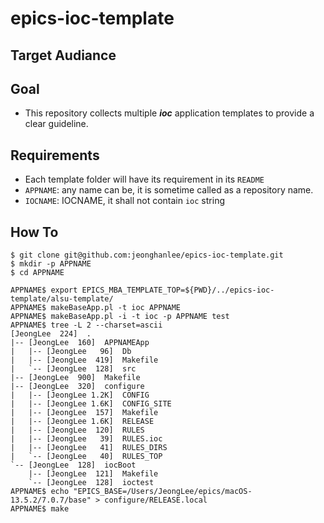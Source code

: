 # epics-ioc-template


## Target Audiance

## Goal

* This repository collects multiple ***ioc*** application templates to provide a clear guideline.

## Requirements


* Each template folder will have its requirement in its `README`
* `APPNAME`: any name can be, it is sometime called as a repository name.
* `IOCNAME`: IOCNAME, it shall not contain `ioc` string

## How To

```
$ git clone git@github.com:jeonghanlee/epics-ioc-template.git
$ mkdir -p APPNAME
$ cd APPNAME

APPNAME$ export EPICS_MBA_TEMPLATE_TOP=${PWD}/../epics-ioc-template/alsu-template/
APPNAME$ makeBaseApp.pl -t ioc APPNAME
APPNAME$ makeBaseApp.pl -i -t ioc -p APPNAME test
APPNAME$ tree -L 2 --charset=ascii
[JeongLee  224]  .
|-- [JeongLee  160]  APPNAMEApp
|   |-- [JeongLee   96]  Db
|   |-- [JeongLee  419]  Makefile
|   `-- [JeongLee  128]  src
|-- [JeongLee  900]  Makefile
|-- [JeongLee  320]  configure
|   |-- [JeongLee 1.2K]  CONFIG
|   |-- [JeongLee 1.6K]  CONFIG_SITE
|   |-- [JeongLee  157]  Makefile
|   |-- [JeongLee 1.6K]  RELEASE
|   |-- [JeongLee  120]  RULES
|   |-- [JeongLee   39]  RULES.ioc
|   |-- [JeongLee   41]  RULES_DIRS
|   `-- [JeongLee   40]  RULES_TOP
`-- [JeongLee  128]  iocBoot
    |-- [JeongLee  121]  Makefile
    `-- [JeongLee  128]  ioctest
APPNAME$ echo "EPICS_BASE=/Users/JeongLee/epics/macOS-13.5.2/7.0.7/base" > configure/RELEASE.local
APPNAME$ make
```
